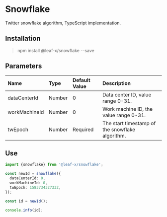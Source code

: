 # Snowflake

Twitter snowflake algorithm, TypeScript implementation.

## Installation

> npm install @leaf-x/snowflake --save

## Parameters

| Name          | Type   | Default Value | Description                                     |
| :------------ | :----- | :------------ | :---------------------------------------------- |
| dataCenterId  | Number | 0             | Data center ID, value range 0-31.               |
| workMachineId | Number | 0             | Work machine ID, the value range 0-31.          |
| twEpoch       | Number | Required      | The start timestamp of the snowflake algorithm. |

## Use

```typescript
import {snowflake} from '@leaf-x/snowflake';

const newId = snowflake({
  dataCenterId: 0,
  workMachineId: 0,
  twEpoch: 1583734327332,
});

const id = newId();

console.info(id);
```
